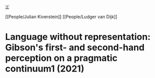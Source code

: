 [🇿](zotero://select/library/items/4W5Z6AHY)

[[People/Julian Kiverstein]] [[People/Ludger van Dijk]] 
# Language without representation: Gibson's first- and second-hand perception on a pragmatic continuum1 (2021)

